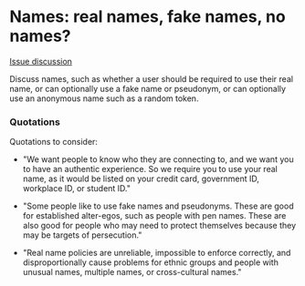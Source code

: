 # Names: real names, fake names, no names?

[Issue discussion](https://github.com/joelparkerhenderson/social_network_plan/issues/5)

Discuss names, such as whether a user should be required to use their real name, or can optionally use a fake name or pseudonym, or can optionally use an anonymous name such as a random token.


### Quotations

Quotations to consider:

* "We want people to know who they are connecting to, and we want you to have an authentic experience. So we require you to use your real name, as it would be listed on your credit card, government ID, workplace ID, or student ID."

* "Some people like to use fake names and pseudonyms. These are good for established alter-egos, such as people with pen names. These are also good for people who may need to protect themselves because they may be targets of persecution."

* "Real name policies are unreliable, impossible to enforce correctly, and disproportionally cause problems for ethnic groups and people with unusual names, multiple names, or cross-cultural names."
